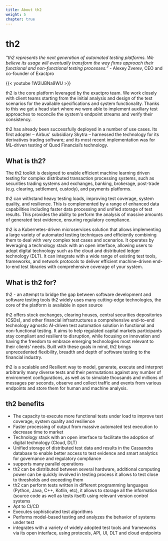 ```yaml
---
title: About th2
weight: 5
chapter: true
---
```


# th2
_“th2 represents the next generation of automated testing platforms. We believe its usage will eventually transform the way firms approach their functional and non-functional testing processes.”_ - Alexey Zverev, CEO and co-founder of Exactpro

{{< youtube 1W2IJBNa9WU >}}

th2 is the core platform leveraged by the exactpro team. We work closely with client teams starting from the initial analysis and design of the test scenarios for the available specifications and system functionality. Thanks to this we got a head start where we were able to implement auxiliary test approaches to reconcile the system's endpoint streams and verify their consistency.

th2 has already been successfully deployed in a number of use cases. Its first adopter – Airbus' subsidiary Skytra – harnessed the technology for its derivatives trading software; and its most recent implementation was for ML-driven testing of Quod Financial’s technology.

## What is th2?

The th2 toolkit is designed to enable efficient machine learning driven testing for complex distributed transaction processing systems, such as securities trading systems and exchanges, banking, brokerage, post-trade (e.g. clearing, settlement, custody), and payments platforms.

th2 can withstand heavy testing loads, improving test coverage, system quality, and resilience. This is complemented by a range of enhanced data capabilities including faster data processing and unified storage of test results. This provides the ability to perform the analysis of massive amounts of generated test evidence, ensuring regulatory compliance.

th2 is a Kubernetes-driven microservices solution that allows implementing a large variety of automated testing techniques and efficiently combining them to deal with very complex test cases and scenarios. It operates by leveraging a technology stack with an open interface, allowing users to adopt digital technology such as the cloud and distributed ledger technology (DLT). It can integrate with a wide range of existing test tools, frameworks, and network protocols to deliver efficient machine-driven end-to-end test libraries with comprehensive coverage of your system.


## What is th2 for?

th2 - an attempt to bridge the gap between software development and software testing tools th2 widely uses many cutting-edge technologies, the core of the platform is available in  open source

th2 offers stock exchanges, clearing houses, central securities depositories (CSDs), and other financial infrastructures a comprehensive end-to-end technology agnostic AI-driven test automation solution in functional and non-functional testing. It aims to help regulated capital markets participants stay compliant and resilient to disruption, while focusing on innovation and having the freedom to embrace emerging technologies most relevant to their clients’ needs. Built with these goals in mind, th2 brings unprecedented flexibility, breadth and depth of software testing to the financial industry.

th2 is a scalable and Resilient way to model, generate, execute and interpret arbitrarily many diverse tests and their permutations against any number of environment configurations, as well as to simulate thousands and millions of messages per seconds, observe and collect traffic and events from various endpoints and store them for human and machine analysis.

## th2 benefits
- The capacity to execute more functional tests under load to improve test coverage, system quality and resilience
- Faster processing of output from massive automated test execution to decrease time to market
- Technology stack with an open interface to facilitate the adoption of digital technology (Cloud, DLT)
- Unified storage of distributed test data and results in the Cassandra database to enable better access to test evidence and smart analytics for governance and regulatory compliance
- supports many parallel operations
- th2 can be distributed between several hardware, additional computing power can be quickly involved in testing process it allows to test close to thresholds and exceeding them
- th2 can perform tests written in different programming languages (Python, Java, C++, Kotlin, etc), it allows to storage all the information (source code as well as tests itself) using relevant version control systems
- Apt to CI/CD
- Executes sophisticated test algorithms
- Performs model-based testing and analyzes the behavior of systems under test
- integrates with a variety of widely adopted test tools and frameworks via its open interface, using protocols, API, UI, DLT and cloud endpoints



